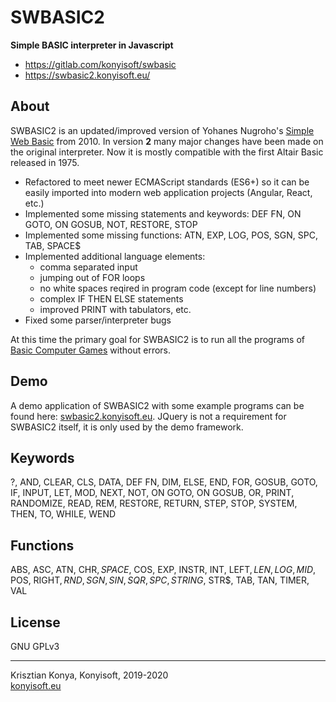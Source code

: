 # SWBASIC2
**Simple BASIC interpreter in Javascript**

- https://gitlab.com/konyisoft/swbasic
- https://swbasic2.konyisoft.eu/

## About

SWBASIC2 is an updated/improved version of Yohanes Nugroho's [Simple Web Basic](https://yohan.es/swbasic/) from 2010. In version **2** many major changes have been made on the original interpreter. Now it is mostly compatible with the first Altair Basic released in 1975.

- Refactored to meet newer ECMAScript standards (ES6+) so it can be easily imported into modern web application projects (Angular, React, etc.)
- Implemented some missing statements and keywords: DEF FN, ON GOTO, ON GOSUB, NOT, RESTORE, STOP
- Implemented some missing functions: ATN, EXP, LOG, POS, SGN, SPC, TAB, SPACE$
- Implemented additional language elements:
  - comma separated input
  - jumping out of FOR loops
  - no white spaces reqired in program code (except for line numbers)
  - complex IF THEN ELSE statements
  - improved PRINT with tabulators, etc.
- Fixed some parser/interpreter bugs

At this time the primary goal for SWBASIC2 is to run all the programs of [Basic Computer Games](https://www.atariarchives.org/basicgames/) without errors.

## Demo

A demo application of SWBASIC2 with some example programs can be found here: [swbasic2.konyisoft.eu](https://swbasic2.konyisoft.eu/). JQuery is not a requirement for SWBASIC2 itself, it is only used by the demo framework.

## Keywords

?, AND, CLEAR, CLS, DATA, DEF FN, DIM, ELSE, END, FOR, GOSUB, GOTO, IF, INPUT, LET, MOD, NEXT, NOT, ON GOTO, ON GOSUB, OR, PRINT, RANDOMIZE, READ, REM, RESTORE, RETURN, STEP, STOP, SYSTEM, THEN, TO, WHILE, WEND

## Functions

ABS, ASC, ATN, CHR$, SPACE$, COS, EXP, INSTR, INT, LEFT$, LEN, LOG, MID$, POS, RIGHT$, RND, SGN, SIN, SQR, SPC, STRING$, STR$, TAB, TAN, TIMER, VAL

## License

GNU GPLv3
****
Krisztian Konya, Konyisoft, 2019-2020  
[konyisoft.eu](https://konyisoft.eu/)